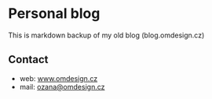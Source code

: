 # Personal blog

This is markdown backup of my old blog (blog.omdesign.cz)

## Contact

* web: www.omdesign.cz
* mail: ozana@omdesign.cz
